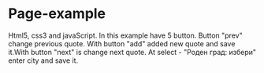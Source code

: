 # Page-example
Html5, css3 and javaScript. In this example have 5 button. Button "prev" change previous quote. With button "add" added new quote and save it.With button "next" is change next quote. At select - "Роден град: избери" enter city and save it.
